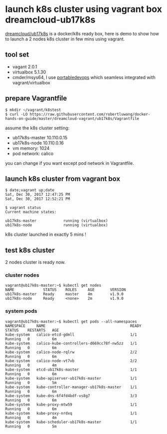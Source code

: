 # launch k8s cluster using vagrant box dreamcloud-ub17k8s

[dreamcloud/ub17k8s](https://app.vagrantup.com/dreamcloud/boxes/ub17k8s) is a docker/k8s ready box, here is demo to show how to launch a 2 nodes k8s cluster in few mins using vagrant.

## tool set
- vagant 2.0.1
- virtualbox 5.1.30
- cmder/msys64, I use [portabledevops](https://github.com/robertluwang/portabledevops) which seamless integrated with vagrant/virtualbox

## prepare Vagrantfile

```
$ mkdir ~/vagrant/k8stest
$ curl -LO https://raw.githubusercontent.com/robertluwang/docker-hands-on-guide/master/dreamcloud-vagrant/ub17k8s/Vagrantfile
```

assume the k8s cluster setting:

- ub17k8s-master 10.110.0.15
- ub17k8s-node   10.110.0.16
- vm memory: 1024
- pod network: calico  

you can change if you want except pod network in Vagrantfile.

## launch k8s cluster from vagrant box 
```
$ date;vagrant up;date
Sat, Dec 30, 2017 12:47:25 PM
Sat, Dec 30, 2017 12:52:21 PM

$ vagrant status
Current machine states:

ub17k8s-master            running (virtualbox)
ub17k8s-node              running (virtualbox)
```
k8s cluster launched in exactly 5 mins !

## test k8s cluster 
2 nodes cluster is ready now.

### cluster nodes
```
vagrant@ub17k8s-master:~$ kubectl get nodes
NAME             STATUS    ROLES     AGE       VERSION
ub17k8s-master   Ready     master    4m        v1.9.0
ub17k8s-node     Ready     <none>    2m        v1.9.0
```
### system pods
```
vagrant@ub17k8s-master:~$ kubectl get pods --all-namespaces
NAMESPACE     NAME                                      READY     STATUS    RESTARTS   AGE
kube-system   calico-etcd-gdmll                         1/1       Running   0          6m
kube-system   calico-kube-controllers-d669cc78f-nw5zz   1/1       Running   0          6m
kube-system   calico-node-rqlrw                         2/2       Running   0          6m
kube-system   calico-node-vt7vb                         2/2       Running   0          4m
kube-system   etcd-ub17k8s-master                       1/1       Running   0          6m
kube-system   kube-apiserver-ub17k8s-master             1/1       Running   0          5m
kube-system   kube-controller-manager-ub17k8s-master    1/1       Running   0          6m
kube-system   kube-dns-6f4fd4bdf-vs8g7                  3/3       Running   0          6m
kube-system   kube-proxy-mtw59                          1/1       Running   0          6m
kube-system   kube-proxy-nrdxq                          1/1       Running   0          4m
kube-system   kube-scheduler-ub17k8s-master             1/1       Running   0          5m
```
